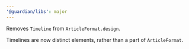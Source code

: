 ```yaml
---
'@guardian/libs': major
---
```


Removes `Timeline` from `ArticleFormat.design`.

Timelines are now distinct elements, rather than a part of `ArticleFormat`. 
